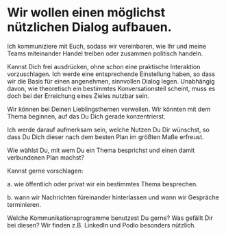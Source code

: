 # Wir wollen einen möglichst nützlichen Dialog aufbauen.

Ich kommuniziere mit Euch, sodass wir vereinbaren, wie Ihr und meine Teams miteinander Handel treiben oder zusammen politisch handeln.

Kannst Dich frei ausdrücken, ohne schon eine praktische Interaktion vorzuschlagen. Ich werde eine entsprechende Einstellung haben, so dass wir die Basis für einen angenehmen, sinnvollen Dialog legen. Unabhängig davon, wie theoretisch ein bestimmtes Konversationsteil scheint, muss es doch bei der Erreichung eines Zieles nutzbar sein.

Wir können bei Deinen Lieblingsthemen verweilen. Wir könnten mit dem Thema beginnen, auf das Du Dich gerade konzentrierst.

Ich werde darauf aufmerksam sein, welche Nutzen Du Dir wünschst, so dass Du Dich dieser nach dem besten Plan im größten Maße erfreust.

Wie wählst Du, mit wem Du ein Thema besprichst und einen damit verbundenen Plan machst?

Kannst gerne vorschlagen:

a. wie öffentlich oder privat wir ein bestimmtes Thema besprechen.

b. wann wir Nachrichten füreinander hinterlassen und wann wir Gespräche terminieren.

Welche Kommunikationsprogramme benutzest Du gerne? Was gefällt Dir bei diesen? Wir finden z.B. LinkedIn und Podio besonders nützlich.
